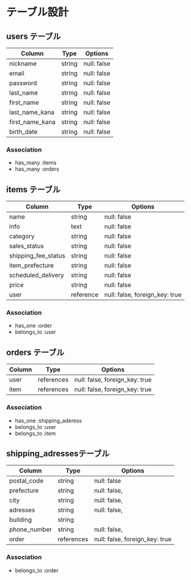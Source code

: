 # テーブル設計

## users テーブル

| Column          | Type   | Options     |
| --------------- | ------ | ----------- |
| nickname        | string | null: false |
| email           | string | null: false |
| password        | string | null: false |
| last_name       | string | null: false |
| first_name      | string | null: false |
| last_name_kana  | string | null: false |
| first_name_kana | string | null: false |
| birth_date      | string | null: false |

### Association

- has_many :items
- has_many :orders


## items テーブル

| Column              | Type      | Options                        |
| ------------------- | --------- | ------------------------------ |
| name                | string    | null: false                    |
| info                | text      | null: false                    |
| category            | string    | null: false                    |
| sales_status        | string    | null: false                    |
| shipping_fee_status | string    | null: false                    |
| item_prefecture     | string    | null: false                    |
| scheduled_delivery  | string    | null: false                    |
| price               | string    | null: false                    |
| user                | reference | null: false, foreign_key: true |

### Association

- has_one :order
- belongs_to :user



## orders テーブル

| Column | Type       | Options                        |
| ------ | ---------- | ------------------------------ |
| user   | references | null: false, foreign_key: true |
| item   | references | null: false, foreign_key: true |

### Association

- has_one :shipping_aderess
- belongs_to :user
- belongs_to :item



## shipping_adressesテーブル

| Column       | Type       | Options                        |
| ------------ | ---------- | ------------------------------ |
| postal_code  | string     | null: false                    |
| prefecture   | string     | null: false,                   |
| city         | string     | null: false,                   |
| adresses     | string     | null: false,                   |
| building     | string     |                                |
| phone_number | string     | null: false,                   |
| order        | references | null: false, foreign_key: true |

### Association

- belongs_to :order